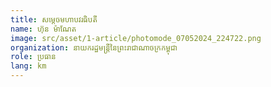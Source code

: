 ```yaml
---
title: សម្ដេចមហាបវរធិបតី
name: ហ៊ុន ម៉ាណែត
image: src/asset/1-article/photomode_07052024_224722.png
organization: នាយករដ្ឋមន្រ្តីនៃព្រះរាជាណាចក្រកម្ពុជា
role: ប្រធាន
lang: km
---
```

